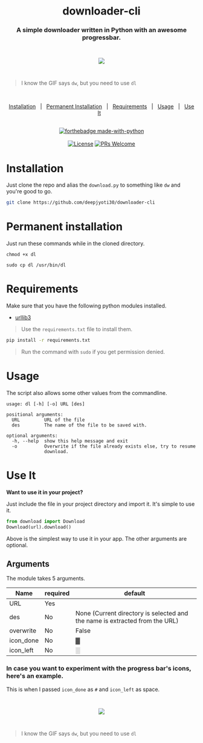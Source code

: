 <h1 align="center">downloader-cli</h1>
<h3 align="center">A simple downloader written in Python with an awesome progressbar.</h3>

<div align="center" style="padding-top: 2em !important; padding-bottom: 2em; !important">
    <img src=".github/dw.gif">
</div>

> I know the GIF says ```dw```, but you need to use ```dl```

<div align="center">
<br/>

<a href="#installation">Installation</a>&nbsp;&nbsp;&nbsp;|&nbsp;&nbsp;&nbsp;<a href="#permanent-installation">Permanent Installation</a>&nbsp;&nbsp;&nbsp;|&nbsp;&nbsp;&nbsp;<a href="#requirements">Requirements</a>&nbsp;&nbsp;&nbsp;|&nbsp;&nbsp;&nbsp;<a href="#usage">Usage</a>&nbsp;&nbsp;&nbsp;|&nbsp;&nbsp;&nbsp;<a href="#use-it">Use It</a>&nbsp;&nbsp;&nbsp;
<br/><br/>

[![forthebadge made-with-python](http://ForTheBadge.com/images/badges/made-with-python.svg)](https://www.python.org/)<br/><br/>
[![License](https://img.shields.io/badge/License-MIT-pink.svg?style=for-the-badge)](LICENSE) [![PRs Welcome](https://img.shields.io/badge/PRs-welcome-purple.svg?style=for-the-badge)](http://makeapullrequest.com)

</div>

# Installation

Just clone the repo and alias the ```download.py``` to something like ```dw``` and you're good to go.

```sh
git clone https://github.com/deepjyoti30/downloader-cli
```

# Permanent installation
Just run these commands while in the cloned directory.

```chmod +x dl```

```sudo cp dl /usr/bin/dl```

# Requirements

Make sure that you have the following python modules installed.

- [urllib3](https://pypi.org/project/urllib3/)

> Use the ```requirements.txt``` file to install them.

```sh
pip install -r requirements.txt
```

> Run the command with ```sudo``` if you get permission denied.

# Usage

The script also allows some other values from the commandline.

```console
usage: dl [-h] [-o] URL [des]

positional arguments:
  URL         URL of the file
  des         The name of the file to be saved with.

optional arguments:
  -h, --help  show this help message and exit
  -o          Overwrite if the file already exists else, try to resume
              download.

```

# Use It

**Want to use it in your project?**

Just include the file in your project directory and import it. It's simple to use it.

```python
from download import Download
Download(url).download()
```
Above is the simplest way to use it in your app. The other arguments are optional.

## Arguments

The module takes 5 arguments.

| Name | required | default |
|------|----------|---------|
| URL  | Yes      |         |
| des  | No       | None (Current directory is selected and the name is extracted from the URL)|
| overwrite| No   | False   |
| icon_done| No   | ▓       |
| icon_left| No   | ░       |

### In case you want to experiment with the progress bar's icons, here's an example.

This is when I passed ```icon_done``` as ```#``` and ```icon_left``` as space.

<div align="center" style="padding-top: 2em !important; padding-bottom: 2em; !important">
    <img src=".github/dw_other.gif">
</div>

> I know the GIF says ```dw```, but you need to use ```dl```
